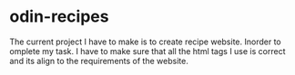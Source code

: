 # odin-recipes

The current project I have to make is to create recipe website. Inorder to
omplete my task. I have to make sure that all the html tags I use is correct
and its align to the requirements of the website.
